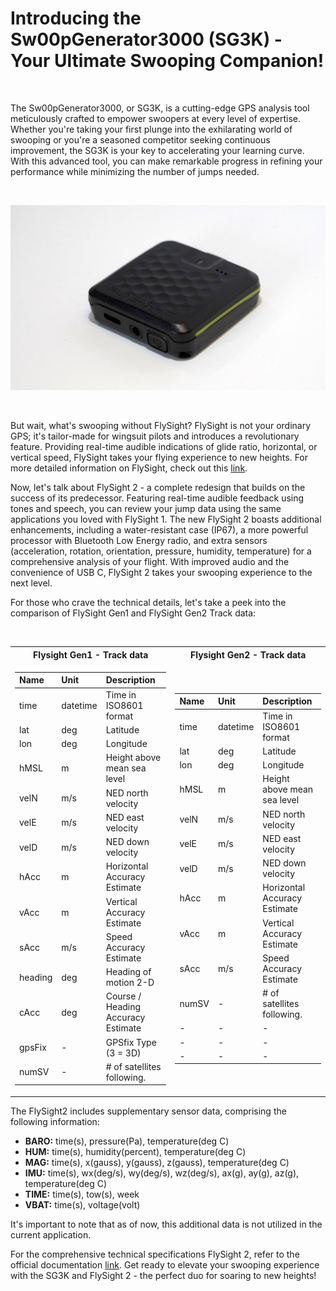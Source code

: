 # Introducing the Sw00pGenerator3000 (SG3K) - Your Ultimate Swooping Companion!

<br/>

The Sw00pGenerator3000, or SG3K, is a cutting-edge GPS analysis tool meticulously crafted to empower swoopers at every level of expertise. Whether you're taking your first plunge into the exhilarating world of swooping or you're a seasoned competitor seeking continuous improvement, the SG3K is your key to accelerating your learning curve. With this advanced tool, you can make remarkable progress in refining your performance while minimizing the number of jumps needed.

<br/>

![flysight](./notebook/img/product2.jpg)

<br/>

But wait, what's swooping without FlySight? FlySight is not your ordinary GPS; it's tailor-made for wingsuit pilots and introduces a revolutionary feature. Providing real-time audible indications of glide ratio, horizontal, or vertical speed, FlySight takes your flying experience to new heights. For more detailed information on FlySight, check out this [link](https://github.com/flysight/flysight).

Now, let's talk about FlySight 2 - a complete redesign that builds on the success of its predecessor. Featuring real-time audible feedback using tones and speech, you can review your jump data using the same applications you loved with FlySight 1. The new FlySight 2 boasts additional enhancements, including a water-resistant case (IP67), a more powerful processor with Bluetooth Low Energy radio, and extra sensors (acceleration, rotation, orientation, pressure, humidity, temperature) for a comprehensive analysis of your flight. With improved audio and the convenience of USB C, FlySight 2 takes your swooping experience to the next level.

For those who crave the technical details, let's take a peek into the comparison of FlySight Gen1 and FlySight Gen2 Track data:

<br/>

<table>
<tr><th align="center">Flysight Gen1 - Track data</th><th align="center">Flysight Gen2 - Track data</th></tr>

<tr><td>

| **Name** | **Unit** | **Description**                    |
| :------- | :------- | :--------------------------------- |
| time     | datetime | Time in ISO8601 format             |
| lat      | deg      | Latitude                           |
| lon      | deg      | Longitude                          |
| hMSL     | m        | Height above mean sea level        |
| velN     | m/s      | NED north velocity                 |
| velE     | m/s      | NED east velocity                  |
| velD     | m/s      | NED down velocity                  |
| hAcc     | m        | Horizontal Accuracy Estimate       |
| vAcc     | m        | Vertical Accuracy Estimate         |
| sAcc     | m/s      | Speed Accuracy Estimate            |
| heading  | deg      | Heading of motion 2-D              |
| cAcc     | deg      | Course / Heading Accuracy Estimate |
| gpsFix   | -        | GPSfix Type (3 = 3D)               |
| numSV    | -        | # of satellites following.         |

</td><td>

| **Name** | **Unit** | **Description**              |
| :------- | :------- | :--------------------------- |
| time     | datetime | Time in ISO8601 format       |
| lat      | deg      | Latitude                     |
| lon      | deg      | Longitude                    |
| hMSL     | m        | Height above mean sea level  |
| velN     | m/s      | NED north velocity           |
| velE     | m/s      | NED east velocity            |
| velD     | m/s      | NED down velocity            |
| hAcc     | m        | Horizontal Accuracy Estimate |
| vAcc     | m        | Vertical Accuracy Estimate   |
| sAcc     | m/s      | Speed Accuracy Estimate      |
| numSV    | -        | # of satellites following.   |
| -        | -        | -                            |
| -        | -        | -                            |
| -        | -        | -                            |

</td></tr> </table>

The FlySight2 includes supplementary sensor data, comprising the following information:

- **BARO:** time(s), pressure(Pa), temperature(deg C)
- **HUM:** time(s), humidity(percent), temperature(deg C)
- **MAG:** time(s), x(gauss), y(gauss), z(gauss), temperature(deg C)
- **IMU:** time(s), wx(deg/s), wy(deg/s), wz(deg/s), ax(g), ay(g), az(g), temperature(deg C)
- **TIME:** time(s), tow(s), week
- **VBAT:** time(s), voltage(volt)

It's important to note that as of now, this additional data is not utilized in the current application.

For the comprehensive technical specifications FlySight 2, refer to the official documentation [link](https://content.u-blox.com/sites/default/files/products/documents/u-blox6_ReceiverDescrProtSpec_%28GPS.G6-SW-10018%29_Public.pdf). Get ready to elevate your swooping experience with the SG3K and FlySight 2 - the perfect duo for soaring to new heights!
